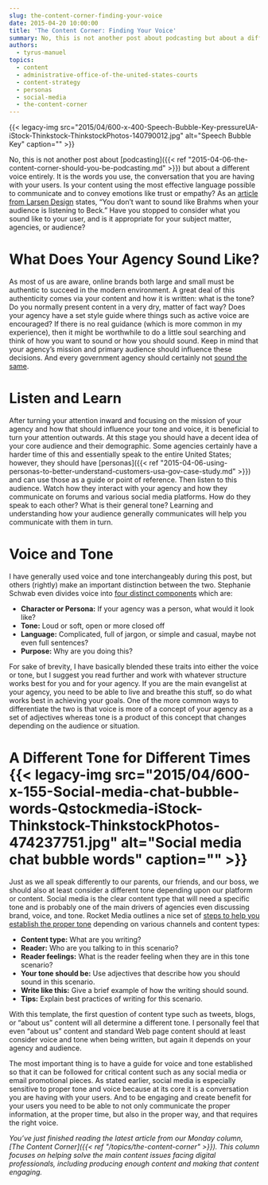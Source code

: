 ```yaml
---
slug: the-content-corner-finding-your-voice
date: 2015-04-20 10:00:00
title: 'The Content Corner: Finding Your Voice'
summary: No, this is not another post about podcasting but about a different voice entirely. It is the words you use, the conversation that you are having with your users. Is your content using the most effective language possible to communicate and to convey emotions like trust or empathy? As an article from Larsen Design states,
authors:
  - tyrus-manuel
topics:
  - content
  - administrative-office-of-the-united-states-courts
  - content-strategy
  - personas
  - social-media
  - the-content-corner
---
```


{{< legacy-img src="2015/04/600-x-400-Speech-Bubble-Key-pressureUA-iStock-Thinkstock-ThinkstockPhotos-140790012.jpg" alt="Speech Bubble Key" caption="" >}} 

No, this is not another post about [podcasting]({{< ref "2015-04-06-the-content-corner-should-you-be-podcasting.md" >}}) but about a different voice entirely. It is the words you use, the conversation that you are having with your users. Is your content using the most effective language possible to communicate and to convey emotions like trust or empathy? As an [article from Larsen Design](http://larsen.com/insights/creating-the-right-brand-voice/) states, &#8220;You don&#8217;t want to sound like Brahms when your audience is listening to Beck.&#8221; Have you stopped to consider what you sound like to your user, and is it appropriate for your subject matter, agencies, or audience?

# What Does Your Agency Sound Like?

As most of us are aware, online brands both large and small must be authentic to succeed in the modern environment. A great deal of this authenticity comes via your content and how it is written: what is the tone? Do you normally present content in a very dry, matter of fact way? Does your agency have a set style guide where things such as active voice are encouraged? If there is no real guidance (which is more common in my experience), then it might be worthwhile to do a little soul searching and think of how you want to sound or how you should sound. Keep in mind that your agency’s mission and primary audience should influence these decisions. And every government agency should certainly not [sound the same](http://www.inc.com/magazine/20100501/why-is-business-writing-so-awful.html).

# Listen and Learn

After turning your attention inward and focusing on the mission of your agency and how that should influence your tone and voice, it is beneficial to turn your attention outwards. At this stage you should have a decent idea of your core audience and their demographic. Some agencies certainly have a harder time of this and essentially speak to the entire United States; however, they should have [personas]({{< ref "2015-04-06-using-personas-to-better-understand-customers-usa-gov-case-study.md" >}}) and can use those as a guide or point of reference. Then listen to this audience. Watch how they interact with your agency and how they communicate on forums and various social media platforms. How do they speak to each other? What is their general tone? Learning and understanding how your audience generally communicates will help you communicate with them in turn.

# Voice and Tone

I have generally used voice and tone interchangeably during this post, but others (rightly) make an important distinction between the two. Stephanie Schwab even divides voice into [four distinct components](http://www.socialmediaexplorer.com/social-media-marketing/finding-your-brand-voice/) which are:

  * **Character or Persona:** If your agency was a person, what would it look like?
  * **Tone:** Loud or soft, open or more closed off
  * **Language:** Complicated, full of jargon, or simple and casual, maybe not even full sentences?
  * **Purpose:** Why are you doing this?

For sake of brevity, I have basically blended these traits into either the voice or tone, but I suggest you read further and work with whatever structure works best for you and for your agency. If you are the main evangelist at your agency, you need to be able to live and breathe this stuff, so do what works best in achieving your goals. One of the more common ways to differentiate the two is that voice is more of a concept of your agency as a set of adjectives whereas tone is a product of this concept that changes depending on the audience or situation.

# A Different Tone for Different Times {{< legacy-img src="2015/04/600-x-155-Social-media-chat-bubble-words-Qstockmedia-iStock-Thinkstock-ThinkstockPhotos-474237751.jpg" alt="Social media chat bubble words" caption="" >}} 

Just as we all speak differently to our parents, our friends, and our boss, we should also at least consider a different tone depending upon our platform or content. Social media is the clear content type that will need a specific tone and is probably one of the main drivers of agencies even discussing brand, voice, and tone. Rocket Media outlines a nice set of [steps to help you establish the proper tone](http://rocketmedia.com/blog/steps-for-creating-a-voice-and-tone-guide) depending on various channels and content types:

  * **Content type:** What are you writing?
  * **Reader:** Who are you talking to in this scenario?
  * **Reader feelings:** What is the reader feeling when they are in this tone scenario?
  * **Your tone should be:** Use adjectives that describe how you should sound in this scenario.
  * **Write like this:** Give a brief example of how the writing should sound.
  * **Tips:** Explain best practices of writing for this scenario.

With this template, the first question of content type such as tweets, blogs, or &#8220;about us&#8221; content will all determine a different tone. I personally feel that even &#8220;about us&#8221; content and standard Web page content should at least consider voice and tone when being written, but again it depends on your agency and audience.

The most important thing is to have a guide for voice and tone established so that it can be followed for critical content such as any social media or email promotional pieces. As stated earlier, social media is especially sensitive to proper tone and voice because at its core it is a conversation you are having with your users. And to be engaging and create benefit for your users you need to be able to not only communicate the proper information, at the proper time, but also in the proper way, and that requires the right voice.

_You’ve just finished reading the latest article from our Monday column, [The Content Corner]({{< ref "/topics/the-content-corner" >}}). This column focuses on helping solve the main content issues facing digital professionals, including producing enough content and making that content engaging._